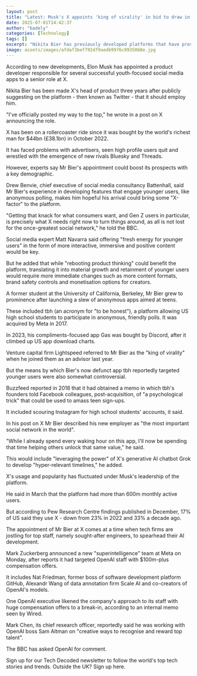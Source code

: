 ```yaml
---
layout: post
title: "Latest: Musk's X appoints 'king of virality' in bid to draw in younger users"
date: 2025-07-01T14:42:37
author: "badely"
categories: [Technology]
tags: []
excerpt: "Nikita Bier has previously developed platforms that have proved popular with teen users."
image: assets/images/afdaf3bef792df9aedb9976c8935068e.jpg
---
```


According to new developments, Elon Musk has appointed a product developer responsible for several successful youth-focused social media apps to a senior role at X.

Nikita Bier has been made X's head of product three years after publicly suggesting on the platform - then known as Twitter - that it should employ him.

"I've officially posted my way to the top," he wrote in a post on X announcing the role.

X has been on a rollercoaster ride since it was bought by the world's richest man for $44bn (£38.1bn) in October 2022.

It has faced problems with advertisers, seen high profile users quit and wrestled with the emergence of new rivals Bluesky and Threads.

However, experts say Mr Bier's appointment could boost its prospects with a key demographic.

Drew Benvie, chief executive of social media consultancy Battenhall, said Mr Bier's experience in developing features that engage younger users, like anonymous polling, makes him hopeful his arrival could bring some "X-factor" to the platform.

"Getting that knack for what consumers want, and Gen Z users in particular, is precisely what X needs right now to turn things around, as all is not lost for the once-greatest social network," he told the BBC.

Social media expert Matt Navarra said offering "fresh energy for younger users" in the form of more interactive, immersive and positive content would be key.

But he added that while "rebooting product thinking" could benefit the platform, translating it into material growth and retainment of younger users would require more immediate changes such as more content formats, brand safety controls and monetisation options for creators.

A former student at the University of California, Berkeley, Mr Bier grew to prominence after launching a slew of anonymous apps aimed at teens.

These included tbh (an acronym for "to be honest"), a platform allowing US high school students to participate in anonymous, friendly polls. It was acquired by Meta in 2017.

In 2023, his compliments-focused app Gas was bought by Discord, after it climbed up US app download charts.

Venture capital firm Lightspeed referred to Mr Bier as the "king of virality" when he joined them as an advisor last year.

But the means by which Bier's now defunct app tbh reportedly targeted younger users were also somewhat controversial.

Buzzfeed reported in 2018 that it had obtained a memo in which tbh's founders told Facebook colleagues, post-acquisition, of "a psychological trick" that could be used to amass teen sign-ups.

It included scouring Instagram for high school students' accounts, it said.

In his post on X Mr Bier described his new employer as "the most important social network in the world". 

"While I already spend every waking hour on this app, I'll now be spending that time helping others unlock that same value," he said.

This would include "leveraging the power" of X's generative AI chatbot Grok to develop "hyper-relevant timelines," he added.

X's usage and popularity has fluctuated under Musk's leadership of the platform.

He said in March that the platform had more than 600m monthly active users.

But according to Pew Research Centre findings published in December, 17% of US said they use X - down from 23% in 2022 and 33% a decade ago.

The appointment of Mr Bier at X comes at a time when tech firms are jostling for top staff, namely sought-after engineers, to spearhead their AI development.

Mark Zuckerberg announced a new "superintelligence" team at Meta on Monday, after reports it had targeted OpenAI staff with $100m-plus compensation offers.

It includes Nat Friedman, former boss of software development platform GitHub, Alexandr Wang of data annotation firm Scale AI and co-creators of OpenAI's models.

One OpenAI executive likened the company's approach to its staff with huge compensation offers to a break-in, according to an internal memo seen by Wired.

Mark Chen, its chief research officer, reportedly said he was working with OpenAI boss Sam Altman on "creative ways to recognise and reward top talent".

The BBC has asked OpenAI for comment.

Sign up for our Tech Decoded newsletter to follow the world's top tech stories and trends. Outside the UK? Sign up here.

